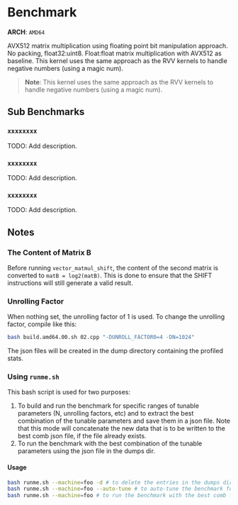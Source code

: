 # Benchmark

**ARCH**: `AMD64`

AVX512 matrix multiplication using floating point bit manipulation approach. No packing, float32:uint8.
Float:float matrix multiplication with AVX512 as baseline.
This kernel uses the same approach as the RVV kernels to handle negative numbers (using a magic num).

> **Note**: This kernel uses the same approach as the RVV kernels to handle negative numbers (using a magic num).

## Sub Benchmarks

### `xxxxxxxx`

TODO: Add description.

### `xxxxxxxx`

TODO: Add description.

### `xxxxxxxx`

TODO: Add description.

## Notes

### The Content of Matrix B

Before running `vector_matmul_shift`, the content of the second matrix is converted to `matB = log2(matB)`.
This is done to ensure that the SHIFT instructions will still generate a valid result.

### Unrolling Factor

When nothing set, the unrolling factor of 1 is used. To change the unrolling factor, compile like this:

```bash
bash build.amd64.00.sh 02.cpp "-DUNROLL_FACTOR0=4 -DN=1024"
```

The json files will be created in the dump directory containing the profiled stats.

### Using `runme.sh`

This bash script is used for two purposes:

1. To build and run the benchmark for specific ranges of tunable parameters (N, unrolling factors, etc) and to extract
   the best combination of the tunable parameters and save them in a json file. Note that this mode will concatenate the
   new data that is to be written to the best comb json file, if the file already exists.
2. To run the benchmark with the best combination of the tunable parameters using the json file in the dumps dir.

#### Usage

```bash
bash runme.sh --machine=foo -d # to delete the entries in the dumps dir for this machine.
bash runme.sh --machine=foo --auto-tune # to auto-tune the benchmark for the machine foo and get the best comb.
bash runme.sh --machine=foo # to run the benchmark with the best comb for the machine foo and plot the results.
```
